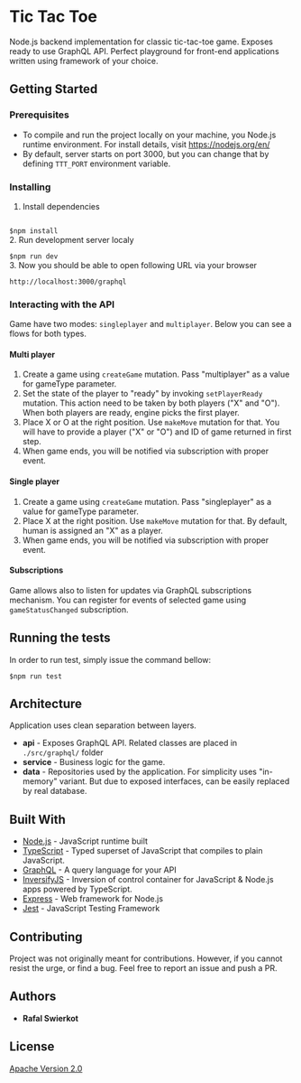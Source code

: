 # Tic Tac Toe 

Node.js backend implementation for classic tic-tac-toe game. Exposes
ready to use GraphQL API. Perfect playground for front-end applications
 written using framework of your choice.

## Getting Started


### Prerequisites

 * To compile and run the project locally on your machine, you Node.js runtime environment. For install details, visit https://nodejs.org/en/
 * By default, server starts on port 3000, but you can change that by defining <code>TTT_PORT</code> environment variable.

### Installing

 1. Install dependencies<br>
<code>
$npm install
</code>
 2. Run development server localy<br>
<code>
$npm run dev
</code>
 3. Now you should be able to open following URL via your browser<br>
<code>
http://localhost:3000/graphql
</code>

### Interacting with the API
Game have two modes: <code>singleplayer</code> and <code>multiplayer</code>.
Below you can see a flows for both types.

#### Multi player
1. Create a game using <code>createGame</code> mutation. Pass "multiplayer" as a value for gameType parameter.
1. Set the state of the player to "ready" by invoking  <code>setPlayerReady</code> mutation. This action need to be taken by both players ("X" and "O"). When both players are ready, engine picks the first player.
1. Place X or O at the right position. Use <code>makeMove</code> mutation for that. You will have to provide a player ("X" or "O") and ID of game returned in first step.
1. When game ends, you will be notified via subscription with proper event.

#### Single player
1. Create a game using <code>createGame</code> mutation. Pass "singleplayer" as a value for gameType parameter.
1. Place X at the right position. Use <code>makeMove</code> mutation for that. By default, human is assigned an "X" as a player. 
1. When game ends, you will be notified via subscription with proper event.

#### Subscriptions
Game allows also to listen for updates via GraphQL subscriptions mechanism.
You can register for events of selected game using <code>gameStatusChanged</code> subscription.

## Running the tests

In order to run test, simply issue the command bellow:
```
$npm run test
``` 

## Architecture
Application uses clean separation between layers.
* **api** - Exposes GraphQL API. Related classes are placed in <code>./src/graphql/</code> folder
* **service** - Business logic for the game.  
* **data** - Repositories used by the application. For simplicity uses "in-memory" variant. But due to exposed interfaces, can be easily replaced by real database. 

## Built With

* [Node.js](https://nodejs.org/en/) - JavaScript runtime built 
* [TypeScript](https://www.typescriptlang.org/) - Typed superset of JavaScript that compiles to plain JavaScript.
* [GraphQL](https://graphql.org/) - A query language for your API
* [InversifyJS](http://inversify.io/) - Inversion of control container for JavaScript & Node.js apps powered by TypeScript.
* [Express](https://expressjs.com/) - Web framework for Node.js
* [Jest](https://jestjs.io/en/) - JavaScript Testing Framework

## Contributing
Project was not originally meant for contributions. However, if you cannot resist the urge, or find a bug. Feel free to report an issue and push a PR.

## Authors

* **Rafal Swierkot**

## License

[Apache Version 2.0](http://www.apache.org/licenses/LICENSE-2.0.html)
